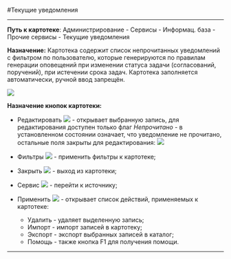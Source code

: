 ﻿#Текущие уведомления

--------------------------------------------------------------------------------


**Путь к картотеке**:  Администрирование - Сервисы - Информац. база - Прочие сервисы - Текущие уведомления

**Назначение:** Картотека содержит список непрочитанных уведомлений с фильтром по пользователю, которые генерируются по правилам генерации оповещений при изменении статуса задачи (согласований, поручений), при истечении срока задач. Картотека заполняется автоматически, ручной ввод запрещён.


![](topic:Администрирование.AddFiles.Screenshot_10890.jpg)

**Назначение кнопок картотеки:**

- Редактировать ![](topic:Администрирование.AddFiles.Btn_Edit.png) - открывает выбранную запись, для редактирования доступен только флаг *Непрочитано* - в установленном состоянии означает, что уведомление не прочитано, остальные поля закрыты для редактирования:
![](topic:Администрирование.AddFiles.Screenshot_10889.jpg)

- Фильтры ![](topic:Администрирование.AddFiles.Btn_Filter.png) - применить фильтры к картотеке;
- Закрыть ![](topic:Администрирование.AddFiles.BtnCloseCancel.png) - выход из картотеки;
- Сервис ![](topic:Администрирование.AddFiles.Btn_Services.png) - перейти к источнику;
- Применить ![](topic:Администрирование.AddFiles.Btn_OK.png) - открывает список действий, применяемых к картотеке:
    * Удалить - удаляет выделенную запись;
    * Импорт - импорт записей в картотеку;
    * Экспорт - экспорт выбранных записей в каталог;
    * Помощь - также кнопка F1 для получения помощи.

 ----------